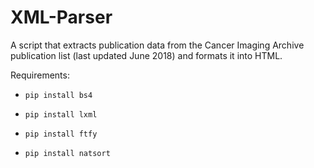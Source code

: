 # XML-Parser
A script that extracts publication data from the Cancer Imaging Archive publication list (last updated June 2018) and formats it into HTML.

Requirements:

  * `pip install bs4`

  * `pip install lxml`
  
  * `pip install ftfy`
  
  * `pip install natsort`
